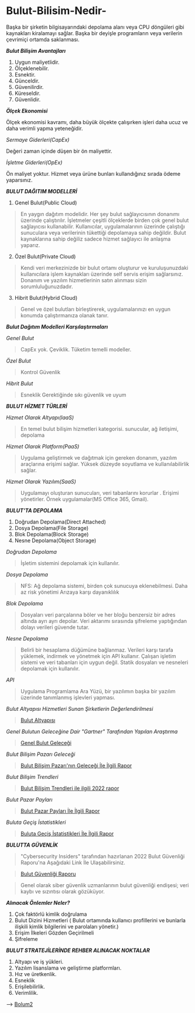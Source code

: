 # Bulut-Bilisim-Nedir-

Başka bir şirketin bilgisayarındaki depolama alanı veya CPU döngüleri gibi kaynakları kiralamayı sağlar. Başka bir deyişle programların veya verilerin çevrimiçi ortamda saklanması.

_**Bulut Bilişim Avantajları**_
1. Uygun maliyetlidir.
2. Ölçeklenebilir.
3. Esnektir. 
4. Günceldir.
5. Güvenilirdir.
6. Küreseldir.
7. Güvenlidir.

_**Ölçek Ekonomisi**_

Ölçek ekonomisi kavramı, daha büyük ölçekte çalışırken işleri daha ucuz ve daha verimli yapma yeteneğidir. 

_Sermaye Giderleri(CapEx)_                                      

Değeri zaman içinde düşen bir ön maliyettir. 

_İşletme Giderleri(OpEx)_

Ön maliyet yoktur. Hizmet veya ürüne bunları kullandığınız sırada ödeme yaparsınız.


_**BULUT DAĞITIM MODELLERİ**_

1. Genel Bulut(Public Cloud)
 
> En yaygın dağıtım modelidir.
> Her şey bulut sağlayıcısının donanımı üzerinde çalıştırılır.
> İşletmeler çeşitli ölçeklerde birden çok genel bulut sağlayıcısı kullanabilir.
> Kullanıcılar, uygulamalarının üzerinde çalıştığı sunuculara veya verilerinin tükettiği depolamaya sahip değildir.
> Bulut kaynaklarına sahip değiliz sadece hizmet sağlayıcı ile anlaşma yaparız.

2. Özel Bulut(Private Cloud)

> Kendi veri merkezinizde bir bulut ortamı oluşturur ve kuruluşunuzdaki kullanıcılara işlem kaynakları üzerinde self servis erişim sağlarsınız.
> Donanım ve yazılım hizmetlerinin satın alınması sizin sorumluluğunuzdadır.

3. Hibrit Bulut(Hybrid Cloud)

>  Genel ve özel bulutları birleştirerek, uygulamalarınızı en uygun konumda çalıştırmanıza olanak tanır.

_**Bulut Dağıtım Modelleri Karşılaştırmaları**_

_Genel Bulut_

> CapEx yok. 
> Çeviklik.
> Tüketim temelli modeller.

_Özel Bulut_

> Kontrol
> Güvenlik

_Hibrit Bulut_

> Esneklik
> Gerektiğinde sıkı güvenlik ve uyum


_**BULUT HİZMET TÜRLERİ**_

_Hizmet Olarak Altyapı(IaaS)_

> En temel bulut bilişim hizmetleri kategorisi.
> sunucular, ağ iletişimi, depolama

_Hizmet Olarak Platform(PaaS)_

> Uygulama geliştirmek ve dağıtmak için gereken donanım, yazılım araçlarına erişimi sağlar.
> Yüksek düzeyde soyutlama ve kullanılabilirlik sağlar.

_Hizmet Olarak Yazılım(SaaS)_

> Uygulamayı oluşturan sunucuları, veri tabanlarını korurlar .
> Erişimi yönetirler.
> Örnek uygulamalar(MS Office 365, Gmail).


_**BULUT'TA DEPOLAMA**_

1. Doğrudan Depolama(Direct Attached)
2. Dosya Depolama(File Storage)
3. Blok Depolama(Block Storage)
4. Nesne Depolama(Object Storage)

_Doğrudan Depolama_

> İşletim sistemini depolamak için kullanılır.

_Dosya Depolama_

> NFS: Ağ depolama sistemi, birden çok sunucuya eklenebilmesi.
> Daha az risk yönetimi 
> Arızaya karşı dayanıklılık

_Blok Depolama_

> Dosyaları veri parçalarına böler ve her bloğu benzersiz bir adres altında ayrı ayrı depolar. Veri aktarımı sırasında şifreleme yaptığından dolayı verileri güvende tutar.

_Nesne Depolama_

> Belirli bir hesaplama düğümüne bağlanmaz.
> Verileri karşı tarafa yüklemek, indirmek ve yönetmek için API kullanır.
> Çalışan işletim sistemi ve veri tabanları için uygun değil.
> Statik dosyaları ve nesneleri depolamak için kullanılır.

_API_

> Uygulama Programlama Ara Yüzü, bir yazılımın başka bir yazılım üzerinde tanımlanmış işlevleri yapması.

_Bulut Altyapısı Hizmetleri Sunan Şirketlerin Değerlendirilmesi_

> [Bulut Altyapısı](https://www.gartner.com/reviews/market/public-cloud-iaas)

_Genel Bulutun Geleceğine Dair "Gartner" Tarafından Yapılan Araştırma_

> [Genel Bulut Geleceği](https://www.gartner.com/en/newsroom/press-releases/2022-04-19-gartner-forecasts-worldwide-public-cloud-end-user-spending-to-reach-nearly-500-billion-in-2022)

_Bulut Bilişim Pazarı Geleceği_

> [Bulut Bilişim Pazarı'nın Geleceği İle İlgili Rapor](https://www.marketsandmarkets.com/Market-Reports/cloud-computing-market-234.html)

_Bulut Bilişim Trendleri_

> [Bulut Bilişim Trendleri ile ilgili 2022 rapor](https://www.flexera.com/blog/cloud/cloud-computing-trends-2022-state-of-the-cloud-report/)

_Bulut Pazar Payları_

> [Bulut Pazar Payları İle İlgili Rapor](https://kinsta.com/blog/cloud-market-share/)

_Buluta Geçiş İstatistikleri_

> [Buluta Geçiş İstatistikleri İle İlgili Rapor](https://info.flexera.com/CM-REPORT-State-of-the-Cloud)

_**BULUTTA GÜVENLİK**_

> "Cybersecurity Insiders" tarafından hazırlanan 2022 Bulut Güvenliği Raporu'na Aşağıdaki Link İle Ulaşabilirsiniz.

> [Bulut Güvenliği Raporu](https://www.cybersecurity-insiders.com/portfolio/2022-cloud-security-report-check-point/)            

> Genel olarak siber güvenlik uzmanlarının bulut güvenliği endişesi; veri kaybı ve sızıntısı olarak gözüküyor.

_**Alınacak Önlemler Neler?**_

1. Çok faktörlü kimlik doğrulama
2. Bulut Dizini Hizmetleri ( Bulut ortamında kullanıcı profillerini ve bunlarla ilişkili kimlik bilgilerini ve parolaları yönetir.)
3. Erişim İlkeleri Gözden Geçirilmeli
4. Şifreleme

_**BULUT STRATEJİLERİNDE REHBER ALINACAK NOKTALAR**_

1. Altyapı ve iş yükleri.
2. Yazılım lisanslama ve geliştirme platformları.
3. Hız ve üretkenlik.
4. Esneklik 
5. Erişilebilirlik.
6. Verimlilik.

--> [Bolum2](https://github.com/MERTTUTUM/Bulut-Bilisim-Nedir-/blob/main/Bolum2.md)
